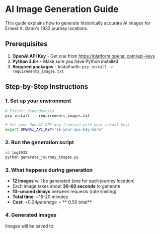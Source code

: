 # AI Image Generation Guide

This guide explains how to generate historically accurate AI images for Ernest K. Gann's 1933 journey locations.

## Prerequisites

1. **OpenAI API Key** - Get one from https://platform.openai.com/api-keys
2. **Python 3.8+** - Make sure you have Python installed
3. **Required packages** - Install with: `pip install -r requirements_images.txt`

## Step-by-Step Instructions

### 1. Set up your environment

```bash
# Install dependencies
pip install -r requirements_images.txt

# Set your OpenAI API key (replace with your actual key)
export OPENAI_API_KEY="sk-your-api-key-here"
```

### 2. Run the generation script

```bash
cd log1933
python generate_journey_images.py
```

### 3. What happens during generation

- **12 images** will be generated (one for each journey location)
- Each image takes about **30-60 seconds** to generate
- **10-second delays** between requests (rate limiting)
- **Total time**: ~15-20 minutes
- **Cost**: ~$0.04 per image = **~$0.50 total**

### 4. Generated images

Images will be saved to: 